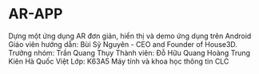 # AR-APP
Dựng một ứng dụng AR đơn giản, hiển thị và demo ứng dụng trên Android
Giáo viên hướng dẫn: Bùi Sỹ Nguyên -  CEO and Founder of House3D.
Trưởng nhóm: Trần Quang Thụy
Thành viên: Đỗ Hữu Quang
            Hoàng Trung Kiên
            Hà Quốc Việt
Lớp: K63A5 Máy tính và khoa học thông tin CLC

